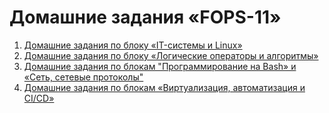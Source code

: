 # Домашние задания «FOPS-11»

1. [Домашние задания по блоку «IT-системы и Linux»](SLIN/README.md)
2. [Домашние задания по блоку «Логические операторы и алгоритмы»](BALGO/README.md)
3. [Домашние задания по блокам "Программирование на Bash» и «Сеть, сетевые протоколы"](SNET/README.md)
4. [Домашние задания по блокам «Виртуализация, автоматизация и CI/CD»](SDVPS/README.md)
